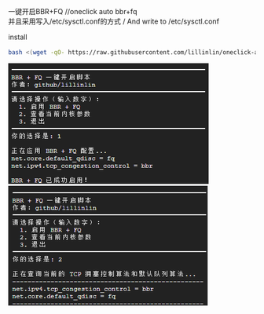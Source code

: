 一键开启BBR+FQ //oneclick auto bbr+fq  
并且采用写入/etc/sysctl.conf的方式 / And write to /etc/sysctl.conf  


install  
```bash
bash <(wget -qO- https://raw.githubusercontent.com/lillinlin/oneclick-auto-bbr-fq-sysctl/main/install.sh)
```


![1](./1.png)  
![2](./2.png)

